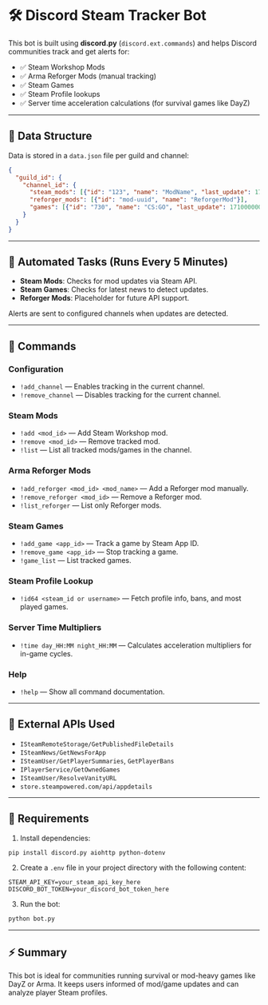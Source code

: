 # 🛠 Discord Steam Tracker Bot

This bot is built using **discord.py** (`discord.ext.commands`) and helps Discord communities track and get alerts for:

- ✅ Steam Workshop Mods
- ✅ Arma Reforger Mods (manual tracking)
- ✅ Steam Games
- ✅ Steam Profile lookups
- ✅ Server time acceleration calculations (for survival games like DayZ)

---

## 📁 Data Structure

Data is stored in a `data.json` file per guild and channel:

```json
{
  "guild_id": {
    "channel_id": {
      "steam_mods": [{"id": "123", "name": "ModName", "last_update": 1710000000}],
      "reforger_mods": [{"id": "mod-uuid", "name": "ReforgerMod"}],
      "games": [{"id": "730", "name": "CS:GO", "last_update": 1710000000}]
    }
  }
}
```

---

## 🔁 Automated Tasks (Runs Every 5 Minutes)

- **Steam Mods**: Checks for mod updates via Steam API.
- **Steam Games**: Checks for latest news to detect updates.
- **Reforger Mods**: Placeholder for future API support.

Alerts are sent to configured channels when updates are detected.

---

## 💬 Commands

### Configuration
- `!add_channel` — Enables tracking in the current channel.
- `!remove_channel` — Disables tracking for the current channel.

### Steam Mods
- `!add <mod_id>` — Add Steam Workshop mod.
- `!remove <mod_id>` — Remove tracked mod.
- `!list` — List all tracked mods/games in the channel.

### Arma Reforger Mods
- `!add_reforger <mod_id> <mod_name>` — Add a Reforger mod manually.
- `!remove_reforger <mod_id>` — Remove a Reforger mod.
- `!list_reforger` — List only Reforger mods.

### Steam Games
- `!add_game <app_id>` — Track a game by Steam App ID.
- `!remove_game <app_id>` — Stop tracking a game.
- `!game_list` — List tracked games.

### Steam Profile Lookup
- `!id64 <steam_id or username>` — Fetch profile info, bans, and most played games.

### Server Time Multipliers
- `!time day_HH:MM night_HH:MM` — Calculates acceleration multipliers for in-game cycles.

### Help
- `!help` — Show all command documentation.

---

## 🔗 External APIs Used

- `ISteamRemoteStorage/GetPublishedFileDetails`
- `ISteamNews/GetNewsForApp`
- `ISteamUser/GetPlayerSummaries`, `GetPlayerBans`
- `IPlayerService/GetOwnedGames`
- `ISteamUser/ResolveVanityURL`
- `store.steampowered.com/api/appdetails`

---

## 🔐 Requirements

1. Install dependencies:
```bash
pip install discord.py aiohttp python-dotenv
```

2. Create a `.env` file in your project directory with the following content:

```env
STEAM_API_KEY=your_steam_api_key_here
DISCORD_BOT_TOKEN=your_discord_bot_token_here
```

3. Run the bot:
```bash
python bot.py
```

---

## ⚡ Summary

This bot is ideal for communities running survival or mod-heavy games like DayZ or Arma. It keeps users informed of mod/game updates and can analyze player Steam profiles.
